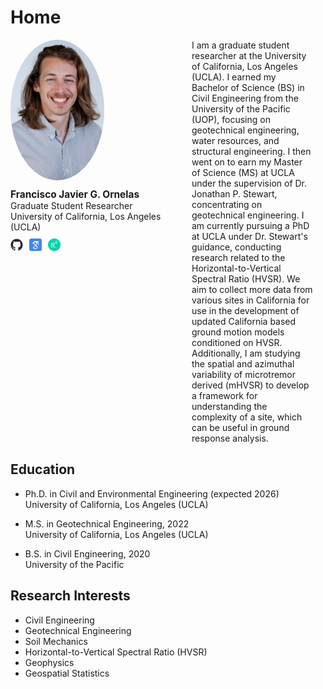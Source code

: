 # Home

<div style="display: flex; margin-bottom: 20px;">
  <!-- Left Column: Image, Name, and Links -->
  <div style="flex: 0 0 250px; margin-right: 20px;">
    <img src="https://github.com/fjornelas/FJOwebsite/blob/main/img/0524%20(1).jpg?raw=true" width="150" style="border-radius: 50%; margin-bottom: 10px;">
    <div style="margin-bottom: 10px;">
      <h4 style="margin: 0; font-size: 1.1em;"> <strong>Francisco Javier G. Ornelas</strong> </h4>
      <p style="margin: 0;">
        Graduate Student Researcher
        <br>
        University of California, Los Angeles (UCLA)
      </p>
    </div>
    <div style="display: flex; align-items: center; margin-bottom: 10px;">
      <a href="https://github.com/fjornelas" style="margin-right: 10px;">
        <img src="https://github.com/fjornelas/FJOwebsite/blob/main/img/github-mark.png?raw=true" width="20">
      </a>
      <a href="https://scholar.google.com/citations?user=kiG9d_gAAAAJ&hl=en" style="margin-right: 10px;">
        <img src="https://github.com/fjornelas/FJOwebsite/blob/main/img/google-scholar-icon-2048x2048-sjbhklt7.png?raw=true" width="20">
      </a>
      <a href="https://www.researchgate.net/profile/Francisco-Javier-Ornelas" style="margin-right: 10px;">
        <img src="https://github.com/fjornelas/FJOwebsite/blob/main/img/research_gate_image.png?raw=true" width="20">
      </a>
    </div>
  </div>

  <!-- Right Column: Paragraph Text -->
  <div style="flex: 1;">
    <p style="margin: 0 20px;"> I am a graduate student researcher at the University of California, Los Angeles (UCLA). I earned my Bachelor of Science (BS) in Civil Engineering from the University of the Pacific (UOP), focusing on geotechnical engineering, water resources, and structural engineering. I then went on to earn my Master of Science (MS) at UCLA under the supervision of Dr. Jonathan P. Stewart, concentrating on geotechnical engineering. I am currently pursuing a PhD at UCLA under Dr. Stewart's guidance, conducting research related to the Horizontal-to-Vertical Spectral Ratio (HVSR). We aim to collect more data from various sites in California for use in the development of updated California based ground motion models conditioned on HVSR. Additionally, I am studying the spatial and azimuthal variability of microtremor derived (mHVSR) to develop a framework for understanding the complexity of a site, which can be useful in ground response analysis.
</p>
  </div>
</div>

## Education

- Ph.D. in Civil and Environmental Engineering (expected 2026)  
  University of California, Los Angeles (UCLA)

- M.S. in Geotechnical Engineering, 2022  
  University of California, Los Angeles (UCLA)

- B.S. in Civil Engineering, 2020  
  University of the Pacific

## Research Interests

- Civil Engineering
- Geotechnical Engineering
- Soil Mechanics
- Horizontal-to-Vertical Spectral Ratio (HVSR)
- Geophysics
- Geospatial Statistics
